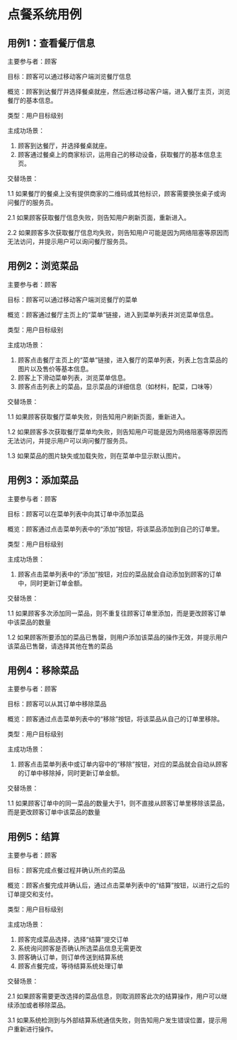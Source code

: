 # 点餐系统用例



## 用例1：查看餐厅信息

主要参与者：顾客

目标：顾客可以通过移动客户端浏览餐厅信息

概览：顾客到达餐厅并选择餐桌就座，然后通过移动客户端，进入餐厅主页，浏览餐厅的基本信息。

类型：用户目标级别

主成功场景：

1. 顾客到达餐厅，并选择餐桌就座。
2. 顾客通过餐桌上的商家标识，运用自己的移动设备，获取餐厅的基本信息主页。

交替场景：

   1.1 如果餐厅的餐桌上没有提供商家的二维码或其他标识，顾客需要换张桌子或询问餐厅的服务员。

   2.1 如果顾客获取餐厅信息失败，则告知用户刷新页面，重新进入。

   2.2 如果顾客多次获取餐厅信息均失败，则告知用户可能是因为网络阻塞等原因而无法访问，并提示用户可以询问餐厅服务员。





## 用例2：浏览菜品

主要参与者：顾客

目标：顾客可以通过移动客户端浏览餐厅的菜单

概览：顾客通过餐厅主页上的“菜单”链接，进入到菜单列表并浏览菜单信息。

类型：用户目标级别

主成功场景：

1. 顾客点击餐厅主页上的“菜单”链接，进入餐厅的菜单列表，列表上包含菜品的图片以及售价等基本信息。
2. 顾客上下滑动菜单列表，浏览菜单信息。
3. 顾客点击列表上的菜品，显示菜品的详细信息（如材料，配菜，口味等）

交替场景：

   1.1 如果顾客获取餐厅菜单失败，则告知用户刷新页面，重新进入。

   1.2 如果顾客多次获取餐厅菜单均失败，则告知用户可能是因为网络阻塞等原因而无法访问，并提示用户可以询问餐厅服务员。

   1.3 如果菜品的图片缺失或加载失败，则在菜单中显示默认图片。





## 用例3：添加菜品

主要参与者：顾客

目标：顾客可以在菜单列表中向其订单中添加菜品

概览：顾客通过点击菜单列表中的“添加”按钮，将该菜品添加到自己的订单里。

类型：用户目标级别

主成功场景：

1. 顾客点击菜单列表中的“添加”按钮，对应的菜品就会自动添加到顾客的订单中，同时更新订单金额。

交替场景：

   1.1 如果顾客多次添加同一菜品，则不重复往顾客订单里添加，而是更改顾客订单中该菜品的数量

   1.2 如果顾客所要添加的菜品已售罄，则用户添加该菜品的操作无效，并提示用户该菜品已售罄，请选择其他在售的菜品





## 用例4：移除菜品

主要参与者：顾客

目标：顾客可以从其订单中移除菜品

概览：顾客通过点击菜单列表中的“移除”按钮，将该菜品从自己的订单里移除。

类型：用户目标级别

主成功场景：

1. 顾客点击菜单列表中或订单内容中的“移除”按钮，对应的菜品就会自动从顾客的订单中移除掉，同时更新订单金额。

交替场景：

   1.1 如果顾客订单中的同一菜品的数量大于1，则不直接从顾客订单里移除该菜品，而是更改顾客订单中该菜品的数量



## 用例5：结算

主要参与者：顾客

目标：顾客完成点餐过程并确认所点的菜品

概览：顾客点餐完成并确认后，通过点击菜单列表中的“结算”按钮，以进行之后的订单提交和支付。

类型：用户目标级别

主成功场景：

1. 顾客完成菜品选择，选择“结算”提交订单
2. 系统询问顾客是否确认所选菜品信息无需更改
3. 顾客确认订单，则订单传送到结算系统
4. 顾客点餐完成，等待结算系统处理订单

交替场景：

   2.1 如果顾客需要更改选择的菜品信息，则取消顾客此次的结算操作，用户可以继续添加或者移除菜品。

   3.1 如果系统检测到与外部结算系统通信失败，则告知用户发生错误位置，提示用户重新进行操作。